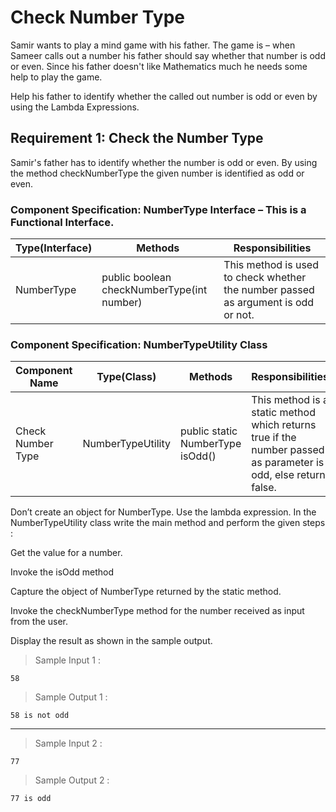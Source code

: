 # Check Number Type

Samir wants to play a mind game with his father. The game is – when Sameer calls out a number his father should say whether that number is odd or even. Since his father doesn't like Mathematics much he needs some help to play the game.

Help his father to identify whether the called out number is odd or even by using the Lambda Expressions.

## Requirement 1: Check the Number Type

Samir's father has to identify whether the number is odd or even. By using the method checkNumberType the given number is identified as odd or even.

### Component Specification: NumberType Interface – This is a Functional Interface.

| Type(Interface) | Methods | Responsibilities |
| --------------- | ------- | ---------------- | 
| NumberType | public boolean checkNumberType(int number) | This method is used to check whether the number  passed as argument is odd or not.

### Component Specification: NumberTypeUtility Class

| Component Name | Type(Class) | Methods | Responsibilities | 
| -------------- | ----------- | ------- | ---------------- | 
| Check Number Type | NumberTypeUtility | public static NumberType isOdd() | This method is a static method which returns true if the number passed as parameter is odd, else return false. |

Don’t create an object for NumberType. Use the lambda expression.
In the NumberTypeUtility class write the main method and perform the given steps :

Get the value for a number.

Invoke the isOdd method

Capture the object of NumberType returned by the static method.

Invoke the checkNumberType method for the number received as input  from the user.

Display the result as shown in the sample output.

> Sample Input 1 :

    58

> Sample Output 1 :

    58 is not odd

---

> Sample Input 2 :

    77

> Sample Output 2 :

    77 is odd